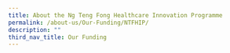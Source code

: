 ```yaml
---
title: About the Ng Teng Fong Healthcare Innovation Programme
permalink: /about-us/Our-Funding/NTFHIP/
description: ""
third_nav_title: Our Funding
---
```

